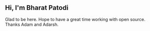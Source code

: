 ## Hi, I'm Bharat Patodi
Glad to be here.
Hope to have a great time working with open source.
Thanks Adam and Adarsh.
